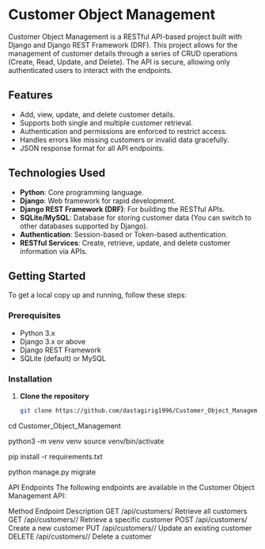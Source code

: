 # Customer Object Management

Customer Object Management is a RESTful API-based project built with Django and Django REST Framework (DRF). This project allows for the management of customer details through a series of CRUD operations (Create, Read, Update, and Delete). The API is secure, allowing only authenticated users to interact with the endpoints.

## Features

- Add, view, update, and delete customer details.
- Supports both single and multiple customer retrieval.
- Authentication and permissions are enforced to restrict access.
- Handles errors like missing customers or invalid data gracefully.
- JSON response format for all API endpoints.

## Technologies Used

- **Python**: Core programming language.
- **Django**: Web framework for rapid development.
- **Django REST Framework (DRF)**: For building the RESTful APIs.
- **SQLite/MySQL**: Database for storing customer data (You can switch to other databases supported by Django).
- **Authentication**: Session-based or Token-based authentication.
- **RESTful Services**: Create, retrieve, update, and delete customer information via APIs.

## Getting Started

To get a local copy up and running, follow these steps:

### Prerequisites

- Python 3.x
- Django 3.x or above
- Django REST Framework
- SQLite (default) or MySQL

### Installation

1. **Clone the repository**

   ```bash
   git clone https://github.com/dastagirig1996/Customer_Object_Management.git


cd Customer_Object_Management

python3 -m venv venv
source venv/bin/activate


pip install -r requirements.txt

python manage.py migrate


API Endpoints
The following endpoints are available in the Customer Object Management API:

Method	Endpoint	Description
GET	/api/customers/	Retrieve all customers
GET	/api/customers/<id>/	Retrieve a specific customer
POST	/api/customers/	Create a new customer
PUT	/api/customers/<id>/	Update an existing customer
DELETE	/api/customers/<id>/	Delete a customer




